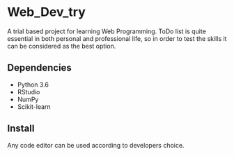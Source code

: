 # Web_Dev_try
A trial based project for learning Web Programming. ToDo list is quite essential in both personal and professional life, so in order to test the skills it can be considered as the best option.

## Dependencies

- Python 3.6
- RStudio
- NumPy
- Scikit-learn

## Install
Any code editor can be used according to developers choice.
